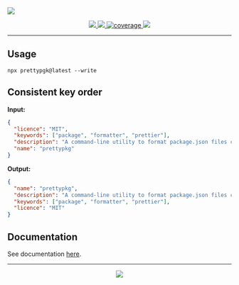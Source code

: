 <img src="https://repository-images.githubusercontent.com/903297410/ebad93f8-ebe6-4620-991a-2d9af5c510a6">
<p align="center">
  <a href="https://npmjs.com/package/prettypkg/" target="_blank">
    <img src="https://img.shields.io/npm/v/prettypkg.svg" />
  </a>

  <a href="https://github.com/rdarida/prettypkg" target="_blank">
    <img src="https://img.shields.io/badge/-repository-222222?style=flat&logo=github" />
  </a>

  <a href="https://sonarcloud.io/dashboard?id=rdarida_prettypkg" target="_blank" alt="SonarCloud">
    <img src="https://sonarcloud.io/api/project_badges/measure?project=rdarida_prettypkg&metric=coverage" alt="coverage">
  </a>

  <img src="https://img.shields.io/librariesio/release/npm/prettypkg">
</p>
<hr>

## Usage
```
npx prettypgk@latest --write
```

## Consistent key order

**Input:**
```json
{
  "licence": "MIT",
  "keywords": ["package", "formatter", "prettier"],
  "description": "A command-line utility to format package.json files consistently.",
  "name": "prettypkg"
}
```

**Output:**
```json
{
  "name": "prettypkg",
  "description": "A command-line utility to format package.json files consistently.",
  "keywords": ["package", "formatter", "prettier"],
  "licence": "MIT"
}
```

## Documentation

See documentation [here](https://rdarida.github.io/prettypkg/).

<hr>

<p align="center">
  <a href="LICENSE" target="_blank">
    <img src="https://img.shields.io/badge/license-MIT-green" />
  </a>
</p>

